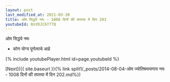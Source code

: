 ```yaml
---
layout: post
last_modified_at: 2021-03-30
title: ओम सिद्धये नमः - 1008 दिनों की तपस्या में दिन 203
youtubeId: 8nYDJC6Y77Q
---
```

 
 
 ओम सिद्धये नमः  
 
 -  कोण योग्य पूर्णत्वाचे आहे 
 
  
 
  
 
 
 
 
 
 


{% include youtubePlayer.html id=page.youtubeId %}
 
[Next]({{ site.baseurl }}{% link  split1/_posts/2014-08-04-ओम ज्योतिषमायणाय नमः - 1008 दिनों की तपस्या में दिन 202.md%})
 
